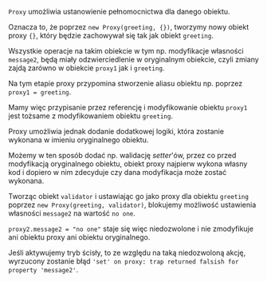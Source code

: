 `Proxy` umożliwia ustanowienie pełnomocnictwa dla danego obiektu.

Oznacza to, że poprzez `new Proxy(greeting, {})`, tworzymy nowy obiekt proxy `{}`, który będzie zachowywał się tak jak obiekt `greeting`.

Wszystkie operacje na takim obiekcie w tym np. modyfikacje własności `message2`, będą miały odzwierciedlenie w oryginalnym obiekcie, czyli zmiany zajdą zarówno w obiekcie `proxy1` jak i `greeting`.

Na tym etapie proxy przypomina stworzenie aliasu obiektu np. poprzez `proxy1 = greeting`.

Mamy więc przypisanie przez referencję i modyfikowanie obiektu `proxy1` jest tożsame z modyfikowaniem obiektu `greeting`.

Proxy umożliwia jednak dodanie dodatkowej logiki, która zostanie wykonana w imieniu oryginalnego obiektu.

Możemy w ten sposób dodać np. walidację _setter_'ów, przez co przed modyfikacją oryginalnego obiektu, obiekt proxy najpierw wykona własny kod i dopiero w nim zdecyduje czy dana modyfikacja może zostać wykonana.

Tworząc obiekt `validator` i ustawiając go jako proxy dla obiektu `greeting` poprzez `new Proxy(greeting, validator)`, blokujemy możliwość ustawienia własności `message2` na wartość `no one`.

`proxy2.message2 = "no one"` staje się więc niedozwolone i nie zmodyfikuje ani obiektu proxy ani obiektu oryginalnego.

Jeśli aktywujemy tryb ścisły, to ze względu na taką niedozwoloną akcję, wyrzucony zostanie błąd `'set' on proxy: trap returned falsish for property 'message2'`.
